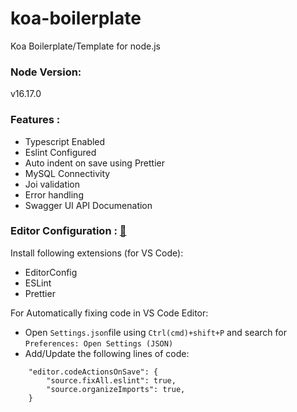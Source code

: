 # koa-boilerplate
Koa Boilerplate/Template for node.js

### Node Version:
v16.17.0

### Features :
- Typescript Enabled
- Eslint Configured
- Auto indent on save using Prettier
- MySQL Connectivity
- Joi validation
- Error handling
- Swagger UI API Documenation

### Editor Configuration : [🔗](https://code.visualstudio.com/docs/languages/typescript#_code-actions-on-save)

Install following extensions (for VS Code):
- EditorConfig
- ESLint
- Prettier

For Automatically fixing code in VS Code Editor:

- Open `Settings.json`file using `Ctrl(cmd)+shift+P` and search for `Preferences: Open Settings (JSON)`
- Add/Update the following lines of code:
```
    "editor.codeActionsOnSave": {
        "source.fixAll.eslint": true,
        "source.organizeImports": true,
    }
```
